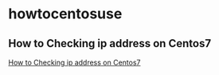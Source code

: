 # howtocentosuse


## How to Checking ip address on Centos7


[How to Checking ip address on Centos7](./how_to_checking_ip_address.md)  
